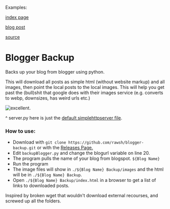 Examples:

[index page](https://cdn.rawgit.com/rawsh/blogger-backup/master/Washbourne%20Chronicles%20Backup/index.html)

[blog post](https://cdn.rawgit.com/rawsh/blogger-backup/master/Washbourne%20Chronicles%20Backup/2014.10.01%20--%20WA:%20Monkey%20Mia,%20Sharks%20Bay,%20Karijini.html)

[source](http://washbourne.blogspot.com/)

# Blogger Backup

Backs up your blog from blogger using python.

This will download all posts as simple html (without website markup) and all images, then point the local posts to the local images. This will help you get past the (bull)shit that google does with their images service (e.g. converts to webp, downsizes, has weird urls etc.)

![excellent.](http://i.cubeupload.com/MnHkzk.png)

^ server.py here is just the [default simplehttpserver file](https://docs.python.org/2/library/simplehttpserver.html).

### How to use:

- Download with `git clone https://github.com/rawsh/blogger-backup.git` or with the [Releases Page.](https://github.com/rawsh/blogger-backup/releases)
- Edit `backupBlogger.py` and change the blogurl variable on line 20.
- The program pulls the name of your blog from blogspot. `${Blog Name}`
- Run the program
- The image files will show in `./${Blog Name} Backup/images` and the html will be in `./${Blog Name} Backup`.
- Open `./${Blog Name} Backup/index.html` in a browser to get a list of links to downloaded posts.

Inspired by broken wget that wouldn't download external recourses, and screwed up all the folders.
